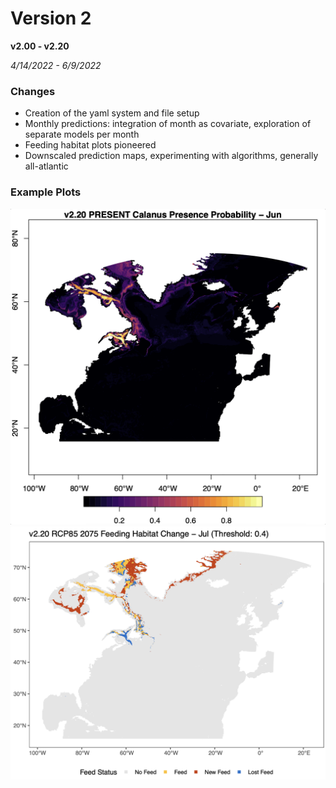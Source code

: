 # Version 2

**v2.00 - v2.20**

*4/14/2022 - 6/9/2022*

### Changes

* Creation of the yaml system and file setup
* Monthly predictions: integration of month as covariate, exploration of separate models per month
* Feeding habitat plots pioneered
* Downscaled prediction maps, experimenting with algorithms, generally all-atlantic

### Example Plots

![Raw v2.20 present predictions](readme_imgs/image1.png)
![Raw v2.20 present predictions](readme_imgs/image2.png)
